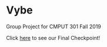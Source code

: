 # Vybe
Group Project for CMPUT 301 Fall 2019

Click [here](https://github.com/CMPUT301F19T02/Vybe/wiki/Final-Checkpoint) to see our Final Checkpoint!
